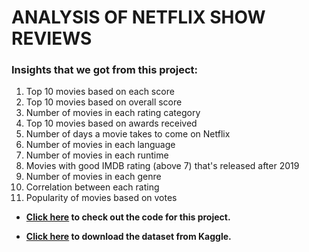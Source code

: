 # ANALYSIS OF NETFLIX SHOW REVIEWS

### Insights that we got from this project:

1. Top 10 movies based on each score
2. Top 10 movies based on overall score
3. Number of movies in each rating category
4. Top 10 movies based on awards received
5. Number of days a movie takes to come on Netflix
6. Number of movies in each language
7. Number of movies in each runtime
8. Movies with good IMDB rating (above 7) that's released after 2019
9. Number of movies in each genre
10. Correlation between each rating
11. Popularity of movies based on votes


* **[Click here](https://github.com/hariPrasadCoder/Analysis-of-Netflix-show-reviews/blob/main/Analysis_of_Netflix_show_reviews.ipynb) to check out the code for this project.**

* **[Click here](https://www.kaggle.com/ashishgup/netflix-rotten-tomatoes-metacritic-imdb) to download the dataset from Kaggle.**
